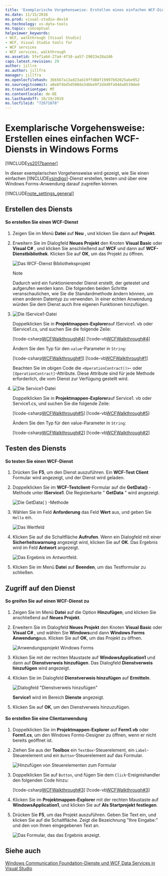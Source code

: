 ```yaml
---
title: 'Exemplarische Vorgehensweise: Erstellen eines einfachen WCF-Dienstanbieter in Windows Forms | Microsoft-Dokumentation'
ms.date: 11/15/2016
ms.prod: visual-studio-dev14
ms.technology: vs-data-tools
ms.topic: conceptual
helpviewer_keywords:
- WCF, walkthrough [Visual Studio]
- WCF, Visual Studio tools for
- WCF services
- WCF services, walkthrough
ms.assetid: 5fef1a64-27a4-4f10-aa57-29023e28a2d6
caps.latest.revision: 29
author: jillre
ms.author: jillfra
manager: jillfra
ms.openlocfilehash: 366567a13ad23ab19ffd88f19997b92025abe952
ms.sourcegitcommit: a8e8f4bd5d508da34bbe9f2d4d9fa94da0539de0
ms.translationtype: MT
ms.contentlocale: de-DE
ms.lasthandoff: 10/19/2019
ms.locfileid: "72671078"
---
```

# <a name="walkthrough-creating-a-simple-wcf-service-in-windows-forms"></a>Exemplarische Vorgehensweise: Erstellen eines einfachen WCF-Diensts in Windows Forms
[!INCLUDE[vs2017banner](../includes/vs2017banner.md)]

In dieser exemplarischen Vorgehensweise wird gezeigt, wie Sie einen einfachen [!INCLUDE[vsindigo](../includes/vsindigo-md.md)]-Dienst erstellen, testen und über eine Windows Forms-Anwendung darauf zugreifen können.

 [!INCLUDE[note_settings_general](../includes/note-settings-general-md.md)]

## <a name="creating-the-service"></a>Erstellen des Diensts

#### <a name="to-create-a-wcf-service"></a>So erstellen Sie einen WCF-Dienst

1. Zeigen Sie im Menü **Datei** auf **Neu** , und klicken Sie dann auf **Projekt**.

2. Erweitern Sie im Dialogfeld **Neues Projekt** den Knoten **Visual Basic** oder **Visual C#** , und klicken Sie anschließend auf **WCF** und dann auf **WCF-Dienstbibliothek**. Klicken Sie auf **OK**, um das Projekt zu öffnen.

     ![Das WCF-Dienst Bibliotheksprojekt](../data-tools/media/wcf1.PNG "wcf1")

    > [!NOTE]
    > Dadurch wird ein funktionierender Dienst erstellt, der getestet und aufgerufen werden kann. Die folgenden beiden Schritte veranschaulichen, wie Sie die Standardmethode ändern können, um einen anderen Datentyp zu verwenden. In einer echten Anwendung würden Sie dem Dienst auch Ihre eigenen Funktionen hinzufügen.

3. ![Die IService1-Datei](../data-tools/media/wcf2.png "wcf2")

     Doppelklicken Sie in **Projektmappen-Explorer**auf IService1. vb oder IService1.cs, und suchen Sie die folgende Zeile:

     [!code-csharp[WCFWalkthrough#4](../snippets/csharp/VS_Snippets_VBCSharp/wcfwalkthrough/cs/iservice1_2.cs#4)]
     [!code-vb[WCFWalkthrough#4](../snippets/visualbasic/VS_Snippets_VBCSharp/wcfwalkthrough/vb/iservice1_2.vb#4)]

     Ändern Sie den Typ für den `value`-Parameter in `String`:

     [!code-csharp[WCFWalkthrough#1](../snippets/csharp/VS_Snippets_VBCSharp/wcfwalkthrough/cs/iservice1.cs#1)]
     [!code-vb[WCFWalkthrough#1](../snippets/visualbasic/VS_Snippets_VBCSharp/wcfwalkthrough/vb/iservice1.vb#1)]

     Beachten Sie im obigen Code die `<OperationContract()>`- oder `[OperationContract]`-Attribute. Diese Attribute sind für jede Methode erforderlich, die vom Dienst zur Verfügung gestellt wird.

4. ![Die Service1-Datei](../data-tools/media/wcf3.png "wcf3")

     Doppelklicken Sie in **Projektmappen-Explorer**auf Service1. vb oder Service1.cs, und suchen Sie die folgende Zeile:

     [!code-csharp[WCFWalkthrough#5](../snippets/csharp/VS_Snippets_VBCSharp/wcfwalkthrough/cs/service1_2.cs#5)]
     [!code-vb[WCFWalkthrough#5](../snippets/visualbasic/VS_Snippets_VBCSharp/wcfwalkthrough/vb/service1_2.vb#5)]

     Ändern Sie den Typ für den value-Parameter in `String`:

     [!code-csharp[WCFWalkthrough#2](../snippets/csharp/VS_Snippets_VBCSharp/wcfwalkthrough/cs/service1.cs#2)]
     [!code-vb[WCFWalkthrough#2](../snippets/visualbasic/VS_Snippets_VBCSharp/wcfwalkthrough/vb/service1.vb#2)]

## <a name="testing-the-service"></a>Testen des Diensts

#### <a name="to-test-a-wcf-service"></a>So testen Sie einen WCF-Dienst

1. Drücken Sie **F5**, um den Dienst auszuführen. Ein **WCF-Test Client** Formular wird angezeigt, und der Dienst wird geladen.

2. Doppelklicken Sie im **WCF-Testclient**-Formular auf die **GetData()** -Methode unter **IService1**. Die Registerkarte " **GetData** " wird angezeigt.

     ![Die GetData&#40; &#41; -Methode](../data-tools/media/wcf4.png "wcf4")

3. Wählen Sie im Feld **Anforderung** das Feld **Wert** aus, und geben Sie `Hello` ein.

     ![Das Wertfeld](../data-tools/media/wcf5.png "wcf5")

4. Klicken Sie auf die Schaltfläche **Aufrufen**. Wenn ein Dialogfeld mit einer **Sicherheitswarnung** angezeigt wird, klicken Sie auf **OK**. Das Ergebnis wird im Feld **Antwort** angezeigt.

     ![Das Ergebnis im Antwortfeld.](../data-tools/media/wcf6.png "wcf6")

5. Klicken Sie im Menü **Datei** auf **Beenden**, um das Testformular zu schließen.

## <a name="accessing-the-service"></a>Zugriff auf den Dienst

#### <a name="to-reference-a-wcf-service"></a>So greifen Sie auf einen WCF-Dienst zu

1. Zeigen Sie im Menü **Datei** auf die Option **Hinzufügen**, und klicken Sie anschließend auf **Neues Projekt**.

2. Erweitern Sie im Dialogfeld **Neues Projekt** den Knoten **Visual Basic** oder **Visual C#**  , und wählen Sie **Windows**und dann **Windows Forms Anwendung**aus. Klicken Sie auf **OK**, um das Projekt zu öffnen.

     ![Anwendungsprojekt Windows Forms](../data-tools/media/wcf7.png "wcf7")

3. Klicken Sie mit der rechten Maustaste auf **WindowsApplication1** und dann auf **Dienstverweis hinzufügen**. Das Dialogfeld **Dienstverweis hinzufügen** wird angezeigt.

4. Klicken Sie im Dialogfeld **Dienstverweis hinzufügen** auf **Ermitteln**.

     ![Dialogfeld "Dienstverweis hinzufügen"](../data-tools/media/wcf8.png "wcf8")

     **Service1** wird im Bereich **Dienste** angezeigt.

5. Klicken Sie auf **OK**, um den Dienstverweis hinzuzufügen.

#### <a name="to-build-a-client-application"></a>So erstellen Sie eine Clientanwendung

1. Doppelklicken Sie im **Projektmappen-Explorer** auf **Form1.vb** oder **Form1.cs**, um den Windows Forms-Designer zu öffnen, wenn er nicht bereits geöffnet ist.

2. Ziehen Sie aus der **Toolbox** ein `TextBox`-Steuerelement, ein `Label`-Steuerelement und ein `Button`-Steuerelement auf das Formular.

     ![Hinzufügen von Steuerelementen zum Formular](../data-tools/media/wcf9.png "wcf9")

3. Doppelklicken Sie auf `Button`, und fügen Sie dem `Click`-Ereignishandler den folgenden Code hinzu:

     [!code-csharp[WCFWalkthrough#3](../snippets/csharp/VS_Snippets_VBCSharp/wcfwalkthrough/cs/form1.cs#3)]
     [!code-vb[WCFWalkthrough#3](../snippets/visualbasic/VS_Snippets_VBCSharp/wcfwalkthrough/vb/form1.vb#3)]

4. Klicken Sie im **Projektmappen-Explorer** mit der rechten Maustaste auf **WindowsApplication1**, und klicken Sie auf **Als Startprojekt festlegen**.

5. Drücken Sie **F5**, um das Projekt auszuführen. Geben Sie Text ein, und klicken Sie auf die Schaltfläche. Zeigt die Bezeichnung "Ihre Eingabe:" und den von Ihnen eingegebenen Text an.

     ![Das Formular, das das Ergebnis anzeigt.](../data-tools/media/wcf10.png "wcf10")

## <a name="see-also"></a>Siehe auch
 [Windows Communication Foundation-Dienste und WCF Data Services in Visual Studio](../data-tools/windows-communication-foundation-services-and-wcf-data-services-in-visual-studio.md)
